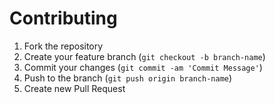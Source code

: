 # Contributing

1. Fork the repository
2. Create your feature branch (`git checkout -b branch-name`)
3. Commit your changes (`git commit -am 'Commit Message'`)
4. Push to the branch (`git push origin branch-name`)
5. Create new Pull Request

